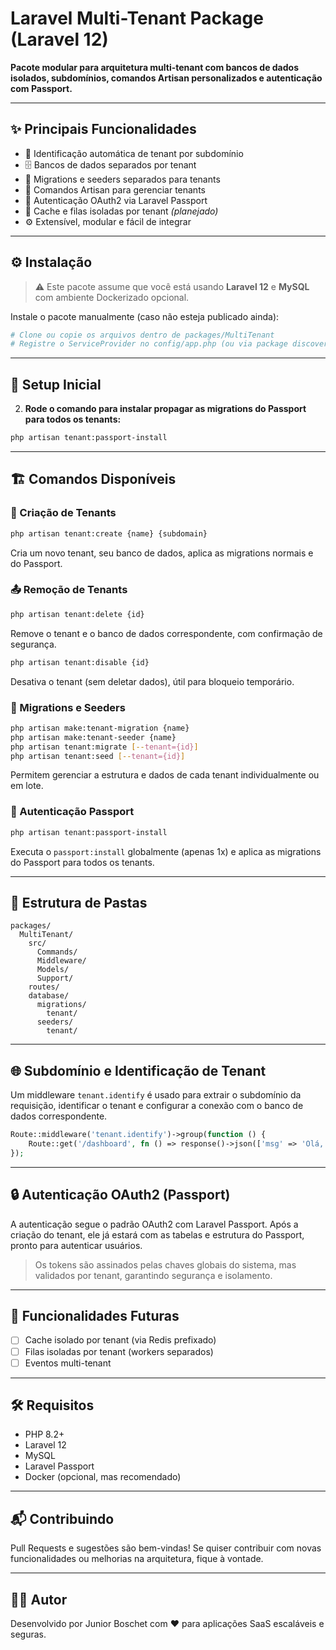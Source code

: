 # Laravel Multi-Tenant Package (Laravel 12)

**Pacote modular para arquitetura multi-tenant com bancos de dados isolados, subdomínios, comandos Artisan personalizados e autenticação com Passport.**

---

## ✨ Principais Funcionalidades

- 🔀 Identificação automática de tenant por subdomínio
- 🗄️ Bancos de dados separados por tenant
- 🔧 Migrations e seeders separados para tenants
- 🧩 Comandos Artisan para gerenciar tenants
- 🔐 Autenticação OAuth2 via Laravel Passport
- 🚀 Cache e filas isoladas por tenant *(planejado)*
- ⚙️ Extensível, modular e fácil de integrar

---

## ⚙️ Instalação

> ⚠️ Este pacote assume que você está usando **Laravel 12** e **MySQL** com ambiente Dockerizado opcional.

Instale o pacote manualmente (caso não esteja publicado ainda):

```bash
# Clone ou copie os arquivos dentro de packages/MultiTenant
# Registre o ServiceProvider no config/app.php (ou via package discovery)
```

---

## 🚀 Setup Inicial

2. **Rode o comando para instalar propagar as migrations do Passport para todos os tenants:**

```bash
php artisan tenant:passport-install
```

---

## 🏗️ Comandos Disponíveis

### 🎯 Criação de Tenants

```bash
php artisan tenant:create {name} {subdomain}
```

Cria um novo tenant, seu banco de dados, aplica as migrations normais e do Passport.

### 📤 Remoção de Tenants

```bash
php artisan tenant:delete {id}
```

Remove o tenant e o banco de dados correspondente, com confirmação de segurança.

```bash
php artisan tenant:disable {id}
```

Desativa o tenant (sem deletar dados), útil para bloqueio temporário.

### 🧱 Migrations e Seeders

```bash
php artisan make:tenant-migration {name}
php artisan make:tenant-seeder {name}
php artisan tenant:migrate [--tenant={id}]
php artisan tenant:seed [--tenant={id}]
```

Permitem gerenciar a estrutura e dados de cada tenant individualmente ou em lote.

### 🔐 Autenticação Passport

```bash
php artisan tenant:passport-install
```

Executa o `passport:install` globalmente (apenas 1x) e aplica as migrations do Passport para todos os tenants.

---

## 🧩 Estrutura de Pastas

```
packages/
  MultiTenant/
    src/
      Commands/
      Middleware/
      Models/
      Support/
    routes/
    database/
      migrations/
        tenant/
      seeders/
        tenant/
```

---

## 🌐 Subdomínio e Identificação de Tenant

Um middleware `tenant.identify` é usado para extrair o subdomínio da requisição, identificar o tenant e configurar a conexão com o banco de dados correspondente.

```php
Route::middleware('tenant.identify')->group(function () {
    Route::get('/dashboard', fn () => response()->json(['msg' => 'Olá, tenant!']));
});
```

---

## 🔒 Autenticação OAuth2 (Passport)

A autenticação segue o padrão OAuth2 com Laravel Passport. Após a criação do tenant, ele já estará com as tabelas e estrutura do Passport, pronto para autenticar usuários.

> Os tokens são assinados pelas chaves globais do sistema, mas validados por tenant, garantindo segurança e isolamento.

---

## 📅 Funcionalidades Futuras

- [ ] Cache isolado por tenant (via Redis prefixado)
- [ ] Filas isoladas por tenant (workers separados)
- [ ] Eventos multi-tenant

---

## 🛠️ Requisitos

- PHP 8.2+
- Laravel 12
- MySQL
- Laravel Passport
- Docker (opcional, mas recomendado)

---

## 📬 Contribuindo

Pull Requests e sugestões são bem-vindas! Se quiser contribuir com novas funcionalidades ou melhorias na arquitetura, fique à vontade.

---

## 🧑‍💻 Autor

Desenvolvido por Junior Boschet com ❤️ para aplicações SaaS escaláveis e seguras.